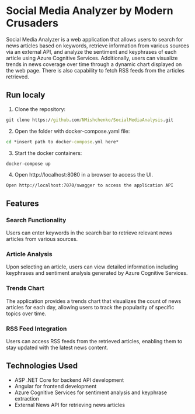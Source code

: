 # Social Media Analyzer by Modern Crusaders

Social Media Analyzer is a web application that allows users to search for news articles based on keywords, retrieve information from various sources via an external API, and analyze the sentiment and keyphrases of each article using Azure Cognitive Services. Additionally, users can visualize trends in news coverage over time through a dynamic chart displayed on the web page. There is also capability to fetch RSS feeds from the articles retrieved.

## Run localy
1. Clone the repository:
```cmd
git clone https://github.com/NMishchenko/SocialMediaAnalysis.git
```
2. Open the folder with docker-compose.yaml file:
```cmd
cd *insert path to docker-compose.yml here*
```
3. Start the docker containers:
```cmd
docker-compose up
```
4. Open http://localhost:8080 in a browser to access the UI.

`Open http://localhost:7070/swagger to access the application API`

## Features
### Search Functionality
Users can enter keywords in the search bar to retrieve relevant news articles from various sources.

### Article Analysis
Upon selecting an article, users can view detailed information including keyphrases and sentiment analysis generated by Azure Cognitive Services.

### Trends Chart
The application provides a trends chart that visualizes the count of news articles for each day, allowing users to track the popularity of specific topics over time.

### RSS Feed Integration
Users can access RSS feeds from the retrieved articles, enabling them to stay updated with the latest news content.

## Technologies Used
- ASP .NET Core for backend API development
- Angular for frontend development
- Azure Cognitive Services for sentiment analysis and keyphrase extraction
- External News API for retrieving news articles
